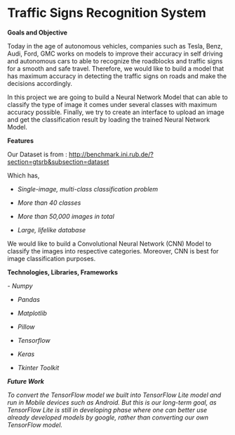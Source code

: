 # Traffic Signs Recognition System


**Goals and Objective**

Today in the age of autonomous vehicles, companies such as Tesla, Benz, Audi, Ford, GMC works on models to improve their accuracy in self driving and autonomous cars to able to recognize the roadblocks and traffic signs for a smooth and safe travel. Therefore, we would like to build a model that has maximum accuracy in detecting the traffic signs on roads and make the decisions accordingly.

In this project we are going to build a Neural Network Model that can able to classify the type of image it comes under several classes with maximum accuracy possible. Finally, we try to create an interface to upload an image and get the classification result by loading the trained Neural Network Model.

**Features**

Our Dataset is from : http://benchmark.ini.rub.de/?section=gtsrb&subsection=dataset

Which has, <i>

- Single-image, multi-class classification problem

- More than 40 classes

- More than 50,000 images in total

- Large, lifelike database </i>

We would like to build a Convolutional Neural Network (CNN) Model to classify the images into respective categories. Moreover, CNN is best for image classification purposes.

**Technologies, Libraries, Frameworks**

<i>
- Numpy
  
- Pandas

- Matplotlib

- Pillow

- Tensorflow

- Keras

- Tkinter Toolkit 


**Future Work**

To convert the TensorFlow model we built into TensorFlow Lite model and run in Mobile devices such as Android. But this is our long-term goal, as TensorFlow Lite is still in developing phase where one can better use already developed models by google, rather than converting our own TensorFlow model.
